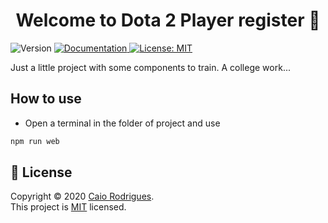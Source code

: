 <h1 align="center">Welcome to Dota 2 Player register 👋</h1>
<p>
<img alt="Version" src="https://img.shields.io/badge/version-v0-blue.svg?cacheSeconds=2592000" />
  <a href=".docs/" target="_blank">
    <img alt="Documentation" src="https://img.shields.io/badge/documentation-no-brightgreen.svg" />
  </a>
  <a href="LICENSE" target="_blank">
    <img alt="License: MIT" src="https://img.shields.io/badge/License-MIT-yellow.svg" />
  </a>

Just a little project with some components to train. A college work...
## How to use
- Open a terminal in the folder of project and use
```sh
npm run web
```
## 📝 License

Copyright © 2020 [Caio Rodrigues](https://github.com/m4sterin).<br />
This project is [MIT](LICENSE) licensed.
